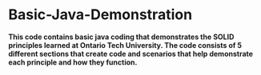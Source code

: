 # Basic-Java-Demonstration

**This code contains basic java coding that demonstrates the SOLID principles learned at Ontario Tech University. The code consists of 5 different sections that create code and scenarios that help demonstrate each principle and how they function.**
